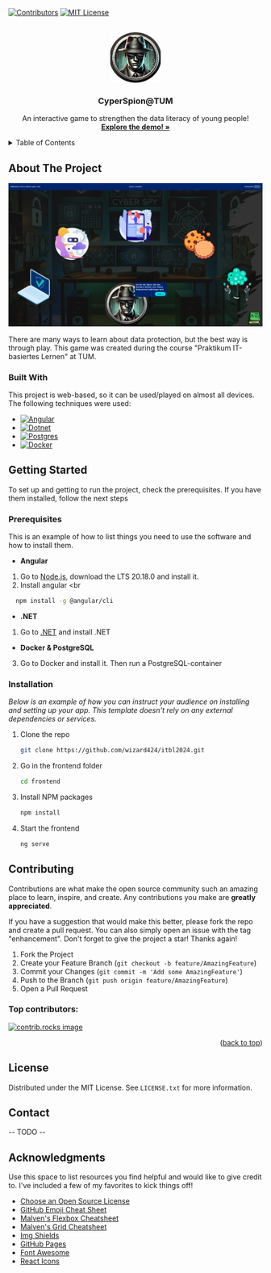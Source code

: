 <!-- Improved compatibility of back to top link: See: https://github.com/othneildrew/Best-README-Template/pull/73 -->
<a id="readme-top"></a>
<!--
*** Thanks for checking out the Best-README-Template. If you have a suggestion
*** that would make this better, please fork the repo and create a pull request
*** or simply open an issue with the tag "enhancement".
*** Don't forget to give the project a star!
*** Thanks again! Now go create something AMAZING! :D
-->



<!-- PROJECT SHIELDS -->
<!--
*** I'm using markdown "reference style" links for readability.
*** Reference links are enclosed in brackets [ ] instead of parentheses ( ).
*** See the bottom of this document for the declaration of the reference variables
*** for contributors-url, forks-url, etc. This is an optional, concise syntax you may use.
*** https://www.markdownguide.org/basic-syntax/#reference-style-links
-->
[![Contributors][contributors-shield]][contributors-url]
[![MIT License][license-shield]][license-url]



<!-- PROJECT LOGO -->
<br />
<div align="center">
  <a href="https://github.com/wizard425/itbl2024">
    <img src="images/logo.png" alt="Logo" width="100" height="100">
  </a>

  <h3 align="center">CyperSpion@TUM</h3>

  <p align="center">
    An interactive game to strengthen the data literacy of young people!
    <br />
    <a href="https://itbl2024-production.up.railway.app/"><strong>Explore the demo! »</strong></a>
    <br />
  </p>
</div>



<!-- TABLE OF CONTENTS -->
<details>
  <summary>Table of Contents</summary>
  <ol>
    <li>
      <a href="#about-the-project">About The Project</a>
      <ul>
        <li><a href="#built-with">Built With</a></li>
      </ul>
    </li>
    <li>
      <a href="#getting-started">Getting Started</a>
      <ul>
        <li><a href="#prerequisites">Prerequisites</a></li>
        <li><a href="#installation">Installation</a></li>
      </ul>
    </li>
    <li><a href="#usage">Usage</a></li>
    <li><a href="#roadmap">Roadmap</a></li>
    <li><a href="#contributing">Contributing</a></li>
    <li><a href="#license">License</a></li>
    <li><a href="#contact">Contact</a></li>
    <li><a href="#acknowledgments">Acknowledgments</a></li>
  </ol>
</details>



<!-- ABOUT THE PROJECT -->
## About The Project

[![Product Name Screen Shot][product-screenshot]][product-url]


There are many ways to learn about data protection, but the best way is through play. This game was created during the course "Praktikum IT-basiertes Lernen" at TUM. 



### Built With

This project is web-based, so it can be used/played on almost all devices. The following techniques were used:

* [![Angular][Angular.io]][Angular-url]
* [![Dotnet][NET.io]][Docker-url]
* [![Postgres][Postgres]][Postgres-url]
* [![Docker][Docker.io]][Docker-url]




<!-- GETTING STARTED -->
## Getting Started

To set up and getting to run the project, check the prerequisites. If you have them installed, follow the next steps

### Prerequisites

This is an example of how to list things you need to use the software and how to install them.
* <strong>Angular</strong>
1. Go to <a href="https://nodejs.org/en">Node.js</a>, download the LTS 20.18.0 and install it.
2. Install angular <br
``` sh
  npm install -g @angular/cli
```
* <strong>.NET</strong>
1. Go to <a href="https://learn.microsoft.com/de-de/dotnet/core/install/windows">.NET</a> and install .NET
* <strong>Docker & PostgreSQL</strong>
3. Go to Docker and install it. Then run a PostgreSQL-container


### Installation

_Below is an example of how you can instruct your audience on installing and setting up your app. This template doesn't rely on any external dependencies or services._

1. Clone the repo
   ```sh
   git clone https://github.com/wizard424/itbl2024.git
   ```
2. Go in the frontend folder
   ```sh
   cd frontend
   ```
3. Install NPM packages
   ```sh
   npm install
   ```
4. Start the frontend
   ```js
   ng serve
   ```



<!-- USAGE EXAMPLES 
## Usag

Use this space to show useful examples of how a project can be used. Additional screenshots, code examples and demos work well in this space. You may also link to more resources.
-->




<!-- CONTRIBUTING -->
## Contributing

Contributions are what make the open source community such an amazing place to learn, inspire, and create. Any contributions you make are **greatly appreciated**.

If you have a suggestion that would make this better, please fork the repo and create a pull request. You can also simply open an issue with the tag "enhancement".
Don't forget to give the project a star! Thanks again!

1. Fork the Project
2. Create your Feature Branch (`git checkout -b feature/AmazingFeature`)
3. Commit your Changes (`git commit -m 'Add some AmazingFeature'`)
4. Push to the Branch (`git push origin feature/AmazingFeature`)
5. Open a Pull Request

### Top contributors:

<a href="https://github.com/wizard425/itbl2024/graphs/contributors">
  <img src="https://contrib.rocks/image?repo=wizard425/itbl2024" alt="contrib.rocks image" />
</a>

<p align="right">(<a href="#readme-top">back to top</a>)</p>



<!-- LICENSE -->
## License

Distributed under the MIT License. See `LICENSE.txt` for more information.



<!-- CONTACT -->
## Contact

-- TODO --



<!-- ACKNOWLEDGMENTS -->
## Acknowledgments

Use this space to list resources you find helpful and would like to give credit to. I've included a few of my favorites to kick things off!

* [Choose an Open Source License](https://choosealicense.com)
* [GitHub Emoji Cheat Sheet](https://www.webpagefx.com/tools/emoji-cheat-sheet)
* [Malven's Flexbox Cheatsheet](https://flexbox.malven.co/)
* [Malven's Grid Cheatsheet](https://grid.malven.co/)
* [Img Shields](https://shields.io)
* [GitHub Pages](https://pages.github.com)
* [Font Awesome](https://fontawesome.com)
* [React Icons](https://react-icons.github.io/react-icons/search)




<!-- MARKDOWN LINKS & IMAGES -->
<!-- https://www.markdownguide.org/basic-syntax/#reference-style-links -->
[contributors-shield]: https://img.shields.io/github/contributors/wizard425/itbl2024.svg?style=for-the-badge
[contributors-url]: https://github.com/wizard425/itbl2024/graphs/contributors
[license-shield]: https://img.shields.io/github/license/wizard425/itbl2024.svg?style=for-the-badge
[license-url]: https://github.com/wizard425/itbl2024/blob/master/LICENSE.txt
[Product Name Screen Shot]: Cockpit
[product-screenshot]: images/landingpage.png
[product-url]: https://itbl2024-production.up.railway.app/
[Postgres]: https://img.shields.io/badge/PostgreSQL-4169E1?style=for-the-badge&logo=postgresql&logoColor=white
[Postgres-url]:https://www.postgresql.org/
[NET.io]: https://img.shields.io/badge/NET-512BD4?style=for-the-badge&logo=dotnet&logoColor=white
[Net-url]: https://dotnet.microsoft.com/en-us/
[Docker.io]: https://img.shields.io/badge/Docker-2496ED?style=for-the-badge&logo=docker&logoColor=white
[Docker-url]: https://www.docker.com/
[Angular.io]: https://img.shields.io/badge/Angular-DD0031?style=for-the-badge&logo=angular&logoColor=white
[Angular-url]: https://angular.io/
